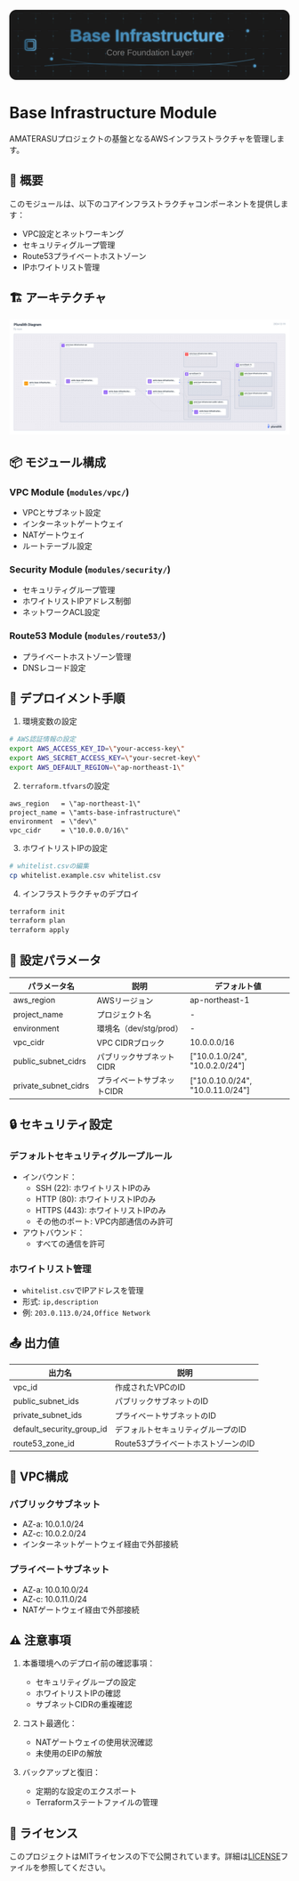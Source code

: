 <div align=\"center\">

![Base Infrastructure Header](assets/header.svg)

# Base Infrastructure Module

AMATERASUプロジェクトの基盤となるAWSインフラストラクチャを管理します。

</div>

## 🌟 概要

このモジュールは、以下のコアインフラストラクチャコンポーネントを提供します：

- VPC設定とネットワーキング
- セキュリティグループ管理
- Route53プライベートホストゾーン
- IPホワイトリスト管理

## 🏗️ アーキテクチャ

![Infrastructure Architecture](assets/base-infrastructure_Pluralith_Diagram.jpg)

## 📦 モジュール構成

### VPC Module (`modules/vpc/`)
- VPCとサブネット設定
- インターネットゲートウェイ
- NATゲートウェイ
- ルートテーブル設定

### Security Module (`modules/security/`)
- セキュリティグループ管理
- ホワイトリストIPアドレス制御
- ネットワークACL設定

### Route53 Module (`modules/route53/`)
- プライベートホストゾーン管理
- DNSレコード設定

## 🚀 デプロイメント手順

1. 環境変数の設定
```bash
# AWS認証情報の設定
export AWS_ACCESS_KEY_ID=\"your-access-key\"
export AWS_SECRET_ACCESS_KEY=\"your-secret-key\"
export AWS_DEFAULT_REGION=\"ap-northeast-1\"
```

2. `terraform.tfvars`の設定
```hcl
aws_region   = \"ap-northeast-1\"
project_name = \"amts-base-infrastructure\"
environment  = \"dev\"
vpc_cidr     = \"10.0.0.0/16\"
```

3. ホワイトリストIPの設定
```bash
# whitelist.csvの編集
cp whitelist.example.csv whitelist.csv
```

4. インフラストラクチャのデプロイ
```bash
terraform init
terraform plan
terraform apply
```

## 📝 設定パラメータ

| パラメータ名 | 説明 | デフォルト値 |
|------------|------|------------|
| aws_region | AWSリージョン | ap-northeast-1 |
| project_name | プロジェクト名 | - |
| environment | 環境名（dev/stg/prod） | - |
| vpc_cidr | VPC CIDRブロック | 10.0.0.0/16 |
| public_subnet_cidrs | パブリックサブネットCIDR | [\"10.0.1.0/24\", \"10.0.2.0/24\"] |
| private_subnet_cidrs | プライベートサブネットCIDR | [\"10.0.10.0/24\", \"10.0.11.0/24\"] |

## 🔒 セキュリティ設定

### デフォルトセキュリティグループルール
- インバウンド：
  - SSH (22): ホワイトリストIPのみ
  - HTTP (80): ホワイトリストIPのみ
  - HTTPS (443): ホワイトリストIPのみ
  - その他のポート: VPC内部通信のみ許可
- アウトバウンド：
  - すべての通信を許可

### ホワイトリスト管理
- `whitelist.csv`でIPアドレスを管理
- 形式: `ip,description`
- 例: `203.0.113.0/24,Office Network`

## 📤 出力値

| 出力名 | 説明 |
|--------|------|
| vpc_id | 作成されたVPCのID |
| public_subnet_ids | パブリックサブネットのID |
| private_subnet_ids | プライベートサブネットのID |
| default_security_group_id | デフォルトセキュリティグループのID |
| route53_zone_id | Route53プライベートホストゾーンのID |

## 🔄 VPC構成

### パブリックサブネット
- AZ-a: 10.0.1.0/24
- AZ-c: 10.0.2.0/24
- インターネットゲートウェイ経由で外部接続

### プライベートサブネット
- AZ-a: 10.0.10.0/24
- AZ-c: 10.0.11.0/24
- NATゲートウェイ経由で外部接続

## ⚠️ 注意事項

1. 本番環境へのデプロイ前の確認事項：
   - セキュリティグループの設定
   - ホワイトリストIPの確認
   - サブネットCIDRの重複確認

2. コスト最適化：
   - NATゲートウェイの使用状況確認
   - 未使用のEIPの解放

3. バックアップと復旧：
   - 定期的な設定のエクスポート
   - Terraformステートファイルの管理

## 📝 ライセンス

このプロジェクトはMITライセンスの下で公開されています。詳細は[LICENSE](LICENSE)ファイルを参照してください。
